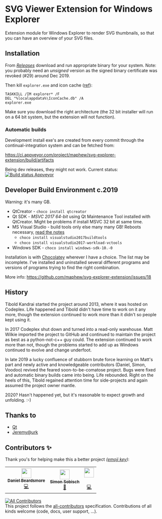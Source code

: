 # SVG Viewer Extension for Windows Explorer

Extension module for Windows Explorer to render SVG thumbnails, so that you can have an overview of your SVG files.

## Installation
From _[Releases](https://github.com/tibold/svg-explorer-extension/releases)_ download and run appropriate binary for your system. Note: you probably need an _unsigned_ version as the signed binary certificate was revoked (#29) around Dec 2019.

Then kill `explorer.exe` and icon cache
([ref](https://superuser.com/questions/342052/how-to-get-svg-thumbnails-in-windows-explorer)):
   
    TASKKILL /IM explorer* /F
    DEL "%localappdata%\IconCache.db" /A
    explorer.exe
   
Make sure you download the right architecture (the 32 bit installer will run on a 64 bit system, but the extension will not function).

### Automatic builds
Development install exe's are created from every commit through the continual-integration system and can be fetched from:

https://ci.appveyor.com/project/maphew/svg-explorer-extension/build/artifacts

Being dev releases, they might not work. Current status: [![Build status Appveyor](https://ci.appveyor.com/api/projects/status/github/maphew/svg-explorer-extension?svg=true)](https://ci.appveyor.com/project/maphew/svg-explorer-extension)  

## Developer Build Environment c.2019
Warning: it's many GB. 

- QtCreator -  `choco install qtcreator`
- Qt SDK - _MSVC 2017 64-bit_ using Qt Maintenance Tool installed with QtCreator. Might be problems if install MSVC 32 bit at same time.
- MS Visual Studio - build tools only else many many GB! Reboots necessary, [read the notes](https://chocolatey.org/packages/visualstudio2017buildtools)
  - `choco install visualstudio2017buildtools` 
  - `choco install visualstudio2017-workload-vctools`
- Windows SDK - `choco install windows-sdk-10.-0`

Installation is with [Chocolatey](https://chocolatey.org/) wherever I have a choice. The list may be incomplete. I've installed and uninstalled several different programs and versions of programs trying to find the right combination.

More info: https://github.com/maphew/svg-explorer-extension/issues/18

## History
Tibold Kandrai started the project around 2013, where it was hosted on Codeplex. Life happened and Tibold didn't have time to work on it any more, though the extension continued to work more than it didn't so people kept using it. 

In 2017 Codeplex shut down and turned into a read-only warehouse. Matt Wilkie imported the project to GitHub and continued to maintain the project as best as a python-not-c++ guy could. The extension continued to work more than not, though the problems started to add up as Windows continued to evolve and change underfoot.

In late 2019 a lucky confluence of stubborn brute force learning on Matt's part and newly active and knowledgeable contributors (Daniel, Simon, Voodoo) revived the feared soon-to-be-comatose project. Bugs were fixed and automatic binary builds came into being. Life rebounded. Right on the heels of this, Tibold regained attention time for side-projects and again assumed the project owner mantle.

2020? Hasn't happened yet, but it's reasonable to expect growth and unfolding. :-)


## Thanks to

 * [Qt](https://www.qt.io/)
 * [Jeremy@urk](https://www.codemonkeycodes.com/2010/01/11/ithumbnailprovider-re-visited/)

## Contributors ✨

Thank you's for helping make this a better project _([emoji key](https://allcontributors.org/docs/en/emoji-key))_:

<!-- ALL-CONTRIBUTORS-LIST:START - Do not remove or modify this section -->
<!-- prettier-ignore-start -->
<!-- markdownlint-disable -->
<table>
  <tr>
    <td align="center"><a href="http://telcontar.net/"><img src="https://avatars3.githubusercontent.com/u/5874930?v=4" width="32px;" alt=""/><br /><sub><b>Daniel Beardsmore</b></sub></a><br /><a href="https://github.com/maphew/svg-explorer-extension/commits?author=Daniel-Beardsmore" title="Code">💻</a></td>
    <td align="center"><a href="https://github.com/GitMensch"><img src="https://avatars3.githubusercontent.com/u/6699539?v=4" width="32px;" alt=""/><br /><sub><b>Simon Sobisch</b></sub></a><br /><a href="https://github.com/maphew/svg-explorer-extension/commits?author=GitMensch" title="Documentation">📖</a></td>
    <td align="center"><a href="https://github.com/voodoo66"><img src="https://avatars1.githubusercontent.com/u/14852960?s=400&v=4" width="32px;" alt=""/><br /><sub><b></b></sub></a><br /><a href="https://github.com/maphew/svg-explorer-extension/commits?author=voodoo66" title="Code">💻</a></td>
  </tr>
</table>

<!-- markdownlint-enable -->
<!-- prettier-ignore-end -->
<!-- ALL-CONTRIBUTORS-LIST:END -->

[![All Contributors](https://img.shields.io/badge/all_contributors-2-orange.svg?style=flat-square)](#contributors)  
This project follows the [all-contributors](https://github.com/all-contributors/all-contributors) specification. Contributions of all kinds welcome (code, docs, user support, ...).
